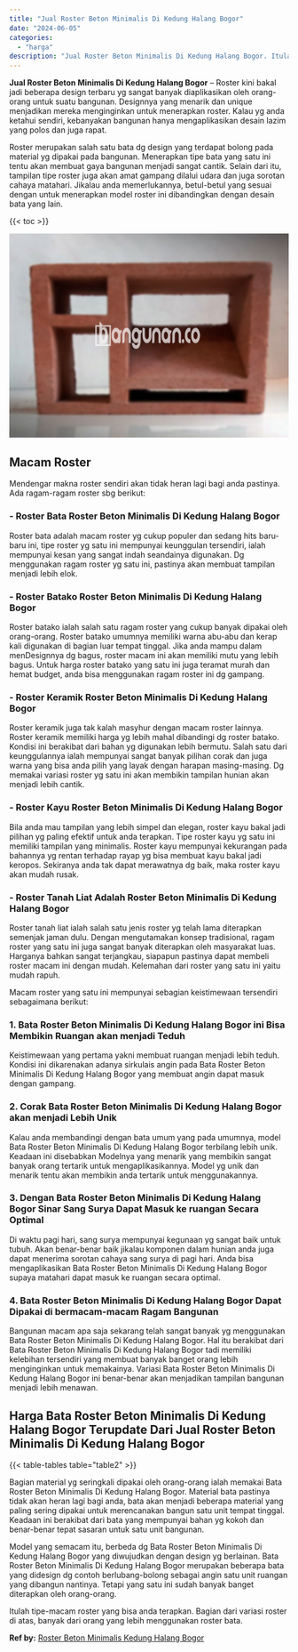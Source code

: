 ```yaml
---
title: "Jual Roster Beton Minimalis Di Kedung Halang Bogor"
date: "2024-06-05"
categories: 
  - "harga"
description: "Jual Roster Beton Minimalis Di Kedung Halang Bogor. Itulah tipe-macam roster yang bisa anda terapkan. Bagian dari variasi roster di atas, banyak dari orang y..."
---
```


**Jual Roster Beton Minimalis Di Kedung Halang Bogor** – Roster kini bakal jadi beberapa design terbaru yg sangat banyak diaplikasikan oleh orang-orang untuk suatu bangunan. Designnya yang menarik dan unique menjadikan mereka menginginkan untuk menerapkan roster. Kalau yg anda ketahui sendiri, kebanyakan bangunan hanya mengaplikasikan desain lazim yang polos dan juga rapat.

Roster merupakan salah satu bata dg design yang terdapat bolong pada material yg dipakai pada bangunan. Menerapkan tipe bata yang satu ini tentu akan membuat gaya bangunan menjadi sangat cantik. Selain dari itu, tampilan tipe roster juga akan amat gampang dilalui udara dan juga sorotan cahaya matahari. Jikalau anda memerlukannya, betul-betul yang sesuai dengan untuk menerapkan model roster ini dibandingkan dengan desain bata yang lain.

{{< toc >}}

![Jual Roster Beton Minimalis Di Kedung Halang Bogor](/images/bata-roster-minimalis-36.png)

## Macam Roster

Mendengar makna roster sendiri akan tidak heran lagi bagi anda pastinya. Ada ragam-ragam roster sbg berikut:

### \- Roster Bata Roster Beton Minimalis Di Kedung Halang Bogor

Roster bata adalah macam roster yg cukup populer dan sedang hits baru-baru ini, tipe roster yg satu ini mempunyai keunggulan tersendiri, ialah mempunyai kesan yang sangat indah seandainya digunakan. Dg menggunakan ragam roster yg satu ini, pastinya akan membuat tampilan menjadi lebih elok.

### \- Roster Batako Roster Beton Minimalis Di Kedung Halang Bogor

Roster batako ialah salah satu ragam roster yang cukup banyak dipakai oleh orang-orang. Roster batako umumnya memiliki warna abu-abu dan kerap kali digunakan di bagian luar tempat tinggal. Jika anda mampu dalam menDesignnya dg bagus, roster macam ini akan memiliki mutu yang lebih bagus. Untuk harga roster batako yang satu ini juga teramat murah dan hemat budget, anda bisa menggunakan ragam roster ini dg gampang.

### \- Roster Keramik Roster Beton Minimalis Di Kedung Halang Bogor

Roster keramik juga tak kalah masyhur dengan macam roster lainnya. Roster keramik memiliki harga yg lebih mahal dibandingi dg roster batako. Kondisi ini berakibat dari bahan yg digunakan lebih bermutu. Salah satu dari keunggulannya ialah mempunyai sangat banyak pilihan corak dan juga warna yang bisa anda pilih yang layak dengan harapan masing-masing. Dg memakai variasi roster yg satu ini akan membikin tampilan hunian akan menjadi lebih cantik.

### \- Roster Kayu Roster Beton Minimalis Di Kedung Halang Bogor

Bila anda mau tampilan yang lebih simpel dan elegan, roster kayu bakal jadi pilihan yg paling efektif untuk anda terapkan. Tipe roster kayu yg satu ini memiliki tampilan yang minimalis. Roster kayu mempunyai kekurangan pada bahannya yg rentan terhadap rayap yg bisa membuat kayu bakal jadi keropos. Sekiranya anda tak dapat merawatnya dg baik, maka roster kayu akan mudah rusak.

### \- Roster Tanah Liat Adalah Roster Beton Minimalis Di Kedung Halang Bogor

Roster tanah liat ialah salah satu jenis roster yg telah lama diterapkan semenjak jaman dulu. Dengan mengutamakan konsep tradisional, ragam roster yang satu ini juga sangat banyak diterapkan oleh masyarakat luas. Harganya bahkan sangat terjangkau, siapapun pastinya dapat membeli roster macam ini dengan mudah. Kelemahan dari roster yang satu ini yaitu mudah rapuh.

Macam roster yang satu ini mempunyai sebagian keistimewaan tersendiri sebagaimana berikut:

### 1\. Bata Roster Beton Minimalis Di Kedung Halang Bogor ini Bisa Membikin Ruangan akan menjadi Teduh

Keistimewaan yang pertama yakni membuat ruangan menjadi lebih teduh. Kondisi ini dikarenakan adanya sirkulais angin pada Bata Roster Beton Minimalis Di Kedung Halang Bogor yang membuat angin dapat masuk dengan gampang.

### 2\. Corak Bata Roster Beton Minimalis Di Kedung Halang Bogor akan menjadi Lebih Unik

Kalau anda membandingi dengan bata umum yang pada umumnya, model Bata Roster Beton Minimalis Di Kedung Halang Bogor terbilang lebih unik. Keadaan ini disebabkan Modelnya yang menarik yang membikin sangat banyak orang tertarik untuk mengaplikasikannya. Model yg unik dan menarik tentu akan membikin anda tertarik untuk menggunakannya.

### 3\. Dengan Bata Roster Beton Minimalis Di Kedung Halang Bogor Sinar Sang Surya Dapat Masuk ke ruangan Secara Optimal

Di waktu pagi hari, sang surya mempunyai kegunaan yg sangat baik untuk tubuh. Akan benar-benar baik jikalau komponen dalam hunian anda juga dapat menerima sorotan cahaya sang surya di pagi hari. Anda bisa mengaplikasikan Bata Roster Beton Minimalis Di Kedung Halang Bogor supaya matahari dapat masuk ke ruangan secara optimal.

### 4\. Bata Roster Beton Minimalis Di Kedung Halang Bogor Dapat Dipakai di bermacam-macam Ragam Bangunan

Bangunan macam apa saja sekarang telah sangat banyak yg menggunakan Bata Roster Beton Minimalis Di Kedung Halang Bogor. Hal itu berakibat dari Bata Roster Beton Minimalis Di Kedung Halang Bogor tadi memiliki kelebihan tersendiri yang membuat banyak banget orang lebih menginginkan untuk memakainya. Variasi Bata Roster Beton Minimalis Di Kedung Halang Bogor ini benar-benar akan menjadikan tampilan bangunan menjadi lebih menawan.

## Harga Bata Roster Beton Minimalis Di Kedung Halang Bogor Terupdate Dari Jual Roster Beton Minimalis Di Kedung Halang Bogor

{{< table-tables table="table2" >}}

Bagian material yg seringkali dipakai oleh orang-orang ialah memakai Bata Roster Beton Minimalis Di Kedung Halang Bogor. Material bata pastinya tidak akan heran lagi bagi anda, bata akan menjadi beberapa material yang paling sering dipakai untuk merencanakan bangun satu unit tempat tinggal. Keadaan ini berakibat dari bata yang mempunyai bahan yg kokoh dan benar-benar tepat sasaran untuk satu unit bangunan.

Model yang semacam itu, berbeda dg Bata Roster Beton Minimalis Di Kedung Halang Bogor yang diwujudkan dengan design yg berlainan. Bata Roster Beton Minimalis Di Kedung Halang Bogor merupakan beberapa bata yang didesign dg contoh berlubang-bolong sebagai angin satu unit ruangan yang dibangun nantinya. Tetapi yang satu ini sudah banyak banget diterapkan oleh orang-orang.

Itulah tipe-macam roster yang bisa anda terapkan. Bagian dari variasi roster di atas, banyak dari orang yang lebih menggunakan roster bata.

**Ref by:** [Roster Beton Minimalis Kedung Halang Bogor](https://id.wikipedia.org/wiki/Roster)

